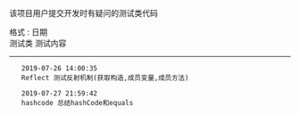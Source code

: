 该项目用户提交开发时有疑问的测试类代码

格式 : 日期  
       测试类 测试内容
       
  --------
          
       2019-07-26 14:00:35
       Reflect 测试反射机制(获取构造,成员变量,成员方法)
       
       2019-07-27 21:59:42
       hashcode 总结hashCode和equals